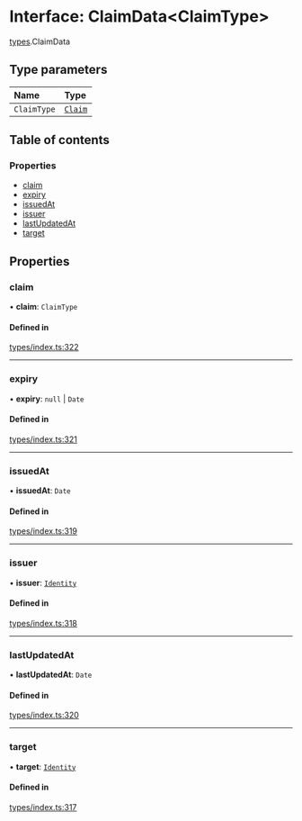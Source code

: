 # Interface: ClaimData<ClaimType\>

[types](../wiki/types).ClaimData

## Type parameters

| Name | Type |
| :------ | :------ |
| `ClaimType` | [`Claim`](../wiki/types#claim) |

## Table of contents

### Properties

- [claim](../wiki/types.ClaimData#claim)
- [expiry](../wiki/types.ClaimData#expiry)
- [issuedAt](../wiki/types.ClaimData#issuedat)
- [issuer](../wiki/types.ClaimData#issuer)
- [lastUpdatedAt](../wiki/types.ClaimData#lastupdatedat)
- [target](../wiki/types.ClaimData#target)

## Properties

### claim

• **claim**: `ClaimType`

#### Defined in

[types/index.ts:322](https://github.com/PolymeshAssociation/polymesh-sdk/blob/95e180d2/src/types/index.ts#L322)

___

### expiry

• **expiry**: ``null`` \| `Date`

#### Defined in

[types/index.ts:321](https://github.com/PolymeshAssociation/polymesh-sdk/blob/95e180d2/src/types/index.ts#L321)

___

### issuedAt

• **issuedAt**: `Date`

#### Defined in

[types/index.ts:319](https://github.com/PolymeshAssociation/polymesh-sdk/blob/95e180d2/src/types/index.ts#L319)

___

### issuer

• **issuer**: [`Identity`](../wiki/api.entities.Identity.Identity)

#### Defined in

[types/index.ts:318](https://github.com/PolymeshAssociation/polymesh-sdk/blob/95e180d2/src/types/index.ts#L318)

___

### lastUpdatedAt

• **lastUpdatedAt**: `Date`

#### Defined in

[types/index.ts:320](https://github.com/PolymeshAssociation/polymesh-sdk/blob/95e180d2/src/types/index.ts#L320)

___

### target

• **target**: [`Identity`](../wiki/api.entities.Identity.Identity)

#### Defined in

[types/index.ts:317](https://github.com/PolymeshAssociation/polymesh-sdk/blob/95e180d2/src/types/index.ts#L317)
